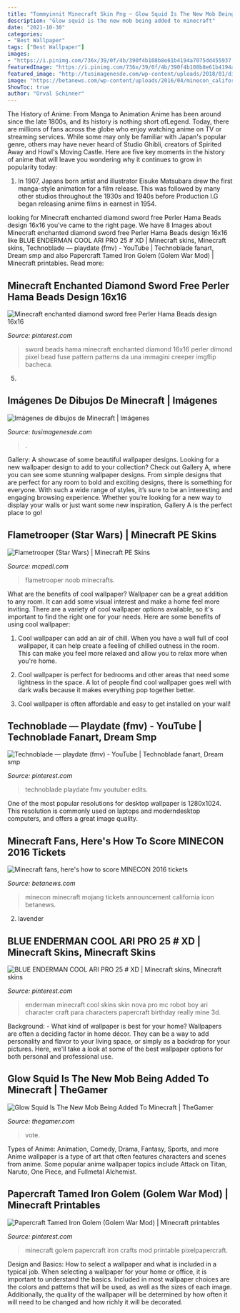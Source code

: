 ```yaml
---
title: "Tommyinnit Minecraft Skin Png ~ Glow Squid Is The New Mob Being Added To Minecraft"
description: "Glow squid is the new mob being added to minecraft"
date: "2021-10-30"
categories:
- "Best Wallpaper"
tags: ["Best Wallpaper"]
images:
- "https://i.pinimg.com/736x/39/0f/4b/390f4b108b8e61b4194a7075dd455937.jpg"
featuredImage: "https://i.pinimg.com/736x/39/0f/4b/390f4b108b8e61b4194a7075dd455937.jpg"
featured_image: "http://tusimagenesde.com/wp-content/uploads/2018/01/dibujos-de-minecraft-1.jpg"
image: "https://betanews.com/wp-content/uploads/2016/04/minecon_california_2016.png"
ShowToc: true
author: "Orval Schinner"
---
```



The History of Anime: From Manga to Animation
Anime has been around since the late 1800s, and its history is nothing short ofLegend. Today, there are millions of fans across the globe who enjoy watching anime on TV or streaming services. While some may only be familiar with Japan's popular genre, others may have never heard of Studio Ghibli, creators of Spirited Away and Howl's Moving Castle. Here are five key moments in the history of anime that will leave you wondering why it continues to grow in popularity today:
1) In 1907, Japans born artist and illustrator Eisuke Matsubara drew the first manga-style animation for a film release. This was followed by many other studios throughout the 1930s and 1940s before Production I.G began releasing anime films in earnest in 1954.

	

		
looking for Minecraft enchanted diamond sword free Perler Hama Beads design 16x16 you've came to the right page. We have 8 Images about Minecraft enchanted diamond sword free Perler Hama Beads design 16x16 like BLUE ENDERMAN COOL ARI PRO 25 # XD | Minecraft skins, Minecraft skins, Technoblade — playdate (fmv) - YouTube | Technoblade fanart, Dream smp and also Papercraft Tamed Iron Golem (Golem War Mod) | Minecraft printables. Read more:
		
    
## Minecraft Enchanted Diamond Sword Free Perler Hama Beads Design 16x16

<img loading=lazy src="https://i.pinimg.com/736x/94/64/d0/9464d0262b124f9a070b18680ee6cb64--hama-beads-design-fuse-beads.jpg" onerror="this.onerror=null;this.src='https://tse1.mm.bing.net/th?id=OIP.27xkY9zwZz0gJLAC65EY-AHaHa&amp;pid=15.1';" alt="Minecraft enchanted diamond sword free Perler Hama Beads design 16x16">

_Source: pinterest.com_

>sword beads hama minecraft enchanted diamond 16x16 perler dimond pixel bead fuse pattern patterns da una immagini creeper imgflip bacheca. 

	

5.

    
## Imágenes De Dibujos De Minecraft | Imágenes

<img loading=lazy src="http://tusimagenesde.com/wp-content/uploads/2018/01/dibujos-de-minecraft-1.jpg" onerror="this.onerror=null;this.src='https://tse1.mm.bing.net/th?id=OIP.YnBLXQKCPDj7oVn1cqVlvQHaEX&amp;pid=15.1';" alt="Imágenes de dibujos de Minecraft | Imágenes">

_Source: tusimagenesde.com_

>. 

	

Gallery: A showcase of some beautiful wallpaper designs.
Looking for a new wallpaper design to add to your collection? Check out Gallery A, where you can see some stunning wallpaper designs. From simple designs that are perfect for any room to bold and exciting designs, there is something for everyone. With such a wide range of styles, it’s sure to be an interesting and engaging browsing experience. Whether you’re looking for a new way to display your walls or just want some new inspiration, Gallery A is the perfect place to go!





	
	
    
## Flametrooper (Star Wars) | Minecraft PE Skins

<img loading=lazy src="https://mcpedl.com/wp-content/uploads/2020/06/flametrooper-star-wars_thumb.png" onerror="this.onerror=null;this.src='https://tse2.mm.bing.net/th?id=OIP.xs-cing_Jl8OarJfxWr8lAHaGB&amp;pid=15.1';" alt="Flametrooper (Star Wars) | Minecraft PE Skins">

_Source: mcpedl.com_

>flametrooper noob minecrafts. 

	

What are the benefits of cool wallpaper?
Wallpaper can be a great addition to any room. It can add some visual interest and make a home feel more inviting. There are a variety of cool wallpaper options available, so it's important to find the right one for your needs. Here are some benefits of using cool wallpaper: 
1. Cool wallpaper can add an air of chill. When you have a wall full of cool wallpaper, it can help create a feeling of chilled outness in the room. This can make you feel more relaxed and allow you to relax more when you're home. 

2. Cool wallpaper is perfect for bedrooms and other areas that need some lightness in the space. A lot of people find cool wallpaper goes well with dark walls because it makes everything pop together better. 

3. Cool wallpaper is often affordable and easy to get installed on your wall!

    
## Technoblade — Playdate (fmv) - YouTube | Technoblade Fanart, Dream Smp

<img loading=lazy src="https://i.pinimg.com/736x/fa/2f/84/fa2f84d7745e6031a62ba92a0cdc7e47.jpg" onerror="this.onerror=null;this.src='https://tse3.mm.bing.net/th?id=OIP.QnWJmrx_GWEoj1Qvvvr_jgHaFj&amp;pid=15.1';" alt="Technoblade — playdate (fmv) - YouTube | Technoblade fanart, Dream smp">

_Source: pinterest.com_

>technoblade playdate fmv youtuber edits. 

	

One of the most popular resolutions for desktop wallpaper is 1280x1024. This resolution is commonly used on laptops and moderndesktop computers, and offers a great image quality.

    
## Minecraft Fans, Here&#039;s How To Score MINECON 2016 Tickets

<img loading=lazy src="https://betanews.com/wp-content/uploads/2016/04/minecon_california_2016.png" onerror="this.onerror=null;this.src='https://tse3.mm.bing.net/th?id=OIP.f1Jt6w0ycVjZn6JshI5a6gHaCe&amp;pid=15.1';" alt="Minecraft fans, here&#039;s how to score MINECON 2016 tickets">

_Source: betanews.com_

>minecon minecraft mojang tickets announcement california icon betanews. 

	

2. lavender 

    
## BLUE ENDERMAN COOL ARI PRO 25 # XD | Minecraft Skins, Minecraft Skins

<img loading=lazy src="https://i.pinimg.com/736x/7b/ac/b1/7bacb1d7d64a9540142467e92c2bbe21.jpg" onerror="this.onerror=null;this.src='https://tse3.mm.bing.net/th?id=OIP.QbzshEB3QCwsaHj7uWQ-dQAAAA&amp;pid=15.1';" alt="BLUE ENDERMAN COOL ARI PRO 25 # XD | Minecraft skins, Minecraft skins">

_Source: pinterest.com_

>enderman minecraft cool skins skin nova pro mc robot boy ari character craft para characters papercraft birthday really mine 3d. 

	

Background: - What kind of wallpaper is best for your home?
Wallpapers are often a deciding factor in home décor. They can be a way to add personality and flavor to your living space, or simply as a backdrop for your pictures. Here, we'll take a look at some of the best wallpaper options for both personal and professional use.

    
## Glow Squid Is The New Mob Being Added To Minecraft | TheGamer

<img loading=lazy src="https://static0.thegamerimages.com/wordpress/wp-content/uploads/2020/10/Glow-Squid-Being-Added-To-Minecraft.jpg" onerror="this.onerror=null;this.src='https://tse1.mm.bing.net/th?id=OIP.xTpXaO7ynUFZoBpdJGKpIAHaD6&amp;pid=15.1';" alt="Glow Squid Is The New Mob Being Added To Minecraft | TheGamer">

_Source: thegamer.com_

>vote. 

	

Types of Anime: Animation, Comedy, Drama, Fantasy, Sports, and more
Anime wallpaper is a type of art that often features characters and scenes from anime. Some popular anime wallpaper topics include Attack on Titan, Naruto, One Piece, and Fullmetal Alchemist.

    
## Papercraft Tamed Iron Golem (Golem War Mod) | Minecraft Printables

<img loading=lazy src="https://i.pinimg.com/736x/39/0f/4b/390f4b108b8e61b4194a7075dd455937.jpg" onerror="this.onerror=null;this.src='https://tse4.mm.bing.net/th?id=OIP.ramSRl0Kw54ojk2x51EUmwHaLH&amp;pid=15.1';" alt="Papercraft Tamed Iron Golem (Golem War Mod) | Minecraft printables">

_Source: pinterest.com_

>minecraft golem papercraft iron crafts mod printable pixelpapercraft. 

	

Design and Basics: How to select a wallpaper and what is included in a typical job.
When selecting a wallpaper for your home or office, it is important to understand the basics. Included in most wallpaper choices are the colors and patterns that will be used, as well as the sizes of each image. Additionally, the quality of the wallpaper will be determined by how often it will need to be changed and how richly it will be decorated.

